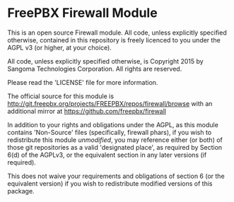 # FreePBX Firewall Module

This is an open source Firewall module.  All code, unless explicitly specified otherwise, contained in this repository is freely licenced to you under the AGPL v3 (or higher, at your choice).

All code, unless explicitly specified otherwise, is Copyright 2015 by Sangoma Technologies Corporation. All rights are reserved.

Please read the 'LICENSE' file for more information.

The official source for this module is http://git.freepbx.org/projects/FREEPBX/repos/firewall/browse with an additional mirror at https://github.com/freepbx/firewall 

In addition to your rights and obligations under the AGPL, as this module contains 'Non-Source' files (specifically, firewall phars), if you wish to redistribute this module *unmodified*, you may reference either (or both) of those git repositories as a valid 'designated place', as required by Section 6(d) of the AGPLv3, or the equivalent section in any later versions (if required). 

This does not waive your requirements and obligations of section 6 (or the equivalent version) if you wish to redistribute modified versions of this package.


